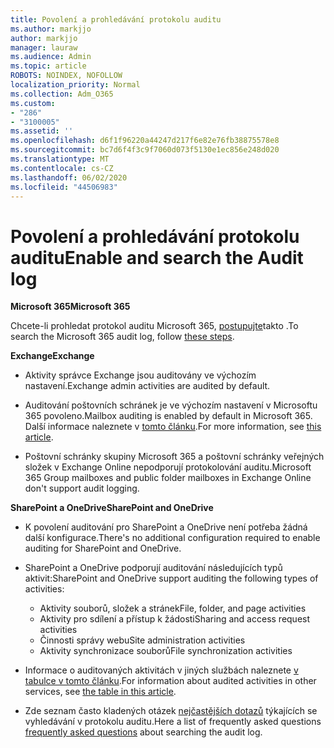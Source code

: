 ```yaml
---
title: Povolení a prohledávání protokolu auditu
ms.author: markjjo
author: markjjo
manager: lauraw
ms.audience: Admin
ms.topic: article
ROBOTS: NOINDEX, NOFOLLOW
localization_priority: Normal
ms.collection: Adm_O365
ms.custom:
- "286"
- "3100005"
ms.assetid: ''
ms.openlocfilehash: d6f1f96220a44247d217f6e82e76fb38875578e8
ms.sourcegitcommit: bc7d6f4f3c9f7060d073f5130e1ec856e248d020
ms.translationtype: MT
ms.contentlocale: cs-CZ
ms.lasthandoff: 06/02/2020
ms.locfileid: "44506983"
---
```

# <a name="enable-and-search-the-audit-log"></a><span data-ttu-id="c7559-102">Povolení a prohledávání protokolu auditu</span><span class="sxs-lookup"><span data-stu-id="c7559-102">Enable and search the Audit log</span></span>

<span data-ttu-id="c7559-103">**Microsoft 365**</span><span class="sxs-lookup"><span data-stu-id="c7559-103">**Microsoft 365**</span></span>

<span data-ttu-id="c7559-104">Chcete-li prohledat protokol auditu Microsoft 365, [postupujte](https://docs.microsoft.com/microsoft-365/compliance/search-the-audit-log-in-security-and-compliance#search-the-audit-log)takto .</span><span class="sxs-lookup"><span data-stu-id="c7559-104">To search the Microsoft 365 audit log, follow [these steps](https://docs.microsoft.com/microsoft-365/compliance/search-the-audit-log-in-security-and-compliance#search-the-audit-log).</span></span>

<span data-ttu-id="c7559-105">**Exchange**</span><span class="sxs-lookup"><span data-stu-id="c7559-105">**Exchange**</span></span>

- <span data-ttu-id="c7559-106">Aktivity správce Exchange jsou auditovány ve výchozím nastavení.</span><span class="sxs-lookup"><span data-stu-id="c7559-106">Exchange admin activities are audited by default.</span></span>

- <span data-ttu-id="c7559-107">Auditování poštovních schránek je ve výchozím nastavení v Microsoftu 365 povoleno.</span><span class="sxs-lookup"><span data-stu-id="c7559-107">Mailbox auditing is enabled by default in Microsoft 365.</span></span> <span data-ttu-id="c7559-108">Další informace naleznete v [tomto článku](https://docs.microsoft.com/microsoft-365/compliance/enable-mailbox-auditing).</span><span class="sxs-lookup"><span data-stu-id="c7559-108">For more information, see  [this article](https://docs.microsoft.com/microsoft-365/compliance/enable-mailbox-auditing).</span></span>

- <span data-ttu-id="c7559-109">Poštovní schránky skupiny Microsoft 365 a poštovní schránky veřejných složek v Exchange Online nepodporují protokolování auditu.</span><span class="sxs-lookup"><span data-stu-id="c7559-109">Microsoft 365 Group mailboxes and public folder mailboxes in Exchange Online don't support audit logging.</span></span>

<span data-ttu-id="c7559-110">**SharePoint a OneDrive**</span><span class="sxs-lookup"><span data-stu-id="c7559-110">**SharePoint and OneDrive**</span></span>

- <span data-ttu-id="c7559-111">K povolení auditování pro SharePoint a OneDrive není potřeba žádná další konfigurace.</span><span class="sxs-lookup"><span data-stu-id="c7559-111">There's no additional configuration required to enable auditing for SharePoint and OneDrive.</span></span>

- <span data-ttu-id="c7559-112">SharePoint a OneDrive podporují auditování následujících typů aktivit:</span><span class="sxs-lookup"><span data-stu-id="c7559-112">SharePoint and OneDrive support auditing the following types of activities:</span></span>

    - <span data-ttu-id="c7559-113">Aktivity souborů, složek a stránek</span><span class="sxs-lookup"><span data-stu-id="c7559-113">File, folder, and page activities</span></span>
    - <span data-ttu-id="c7559-114">Aktivity pro sdílení a přístup k žádosti</span><span class="sxs-lookup"><span data-stu-id="c7559-114">Sharing and access request activities</span></span>
    - <span data-ttu-id="c7559-115">Činnosti správy webu</span><span class="sxs-lookup"><span data-stu-id="c7559-115">Site administration activities</span></span>
    - <span data-ttu-id="c7559-116">Aktivity synchronizace souborů</span><span class="sxs-lookup"><span data-stu-id="c7559-116">File synchronization activities</span></span>

- <span data-ttu-id="c7559-117">Informace o auditovaných aktivitách v jiných službách naleznete [v tabulce v tomto článku](https://docs.microsoft.com/microsoft-365/compliance/search-the-audit-log-in-security-and-compliance#audited-activities).</span><span class="sxs-lookup"><span data-stu-id="c7559-117">For information about audited activities in other services, see  [the table in this article](https://docs.microsoft.com/microsoft-365/compliance/search-the-audit-log-in-security-and-compliance#audited-activities).</span></span>

- <span data-ttu-id="c7559-118">Zde seznam často kladených otázek [nejčastějších dotazů](https://docs.microsoft.com/microsoft-365/compliance/search-the-audit-log-in-security-and-compliance#frequently-asked-questions) týkajících se vyhledávání v protokolu auditu.</span><span class="sxs-lookup"><span data-stu-id="c7559-118">Here a list of frequently asked questions [frequently asked questions](https://docs.microsoft.com/microsoft-365/compliance/search-the-audit-log-in-security-and-compliance#frequently-asked-questions) about searching the audit log.</span></span>